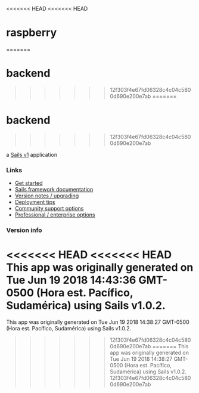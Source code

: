 <<<<<<< HEAD
<<<<<<< HEAD
# raspberry
=======
# backend
>>>>>>> 12f303f4e67fd06328c4c04c5800d690e200e7ab
=======
# backend
>>>>>>> 12f303f4e67fd06328c4c04c5800d690e200e7ab

a [Sails v1](https://sailsjs.com) application


### Links

+ [Get started](https://sailsjs.com/get-started)
+ [Sails framework documentation](https://sailsjs.com/documentation)
+ [Version notes / upgrading](https://sailsjs.com/documentation/upgrading)
+ [Deployment tips](https://sailsjs.com/documentation/concepts/deployment)
+ [Community support options](https://sailsjs.com/support)
+ [Professional / enterprise options](https://sailsjs.com/enterprise)


### Version info

<<<<<<< HEAD
<<<<<<< HEAD
This app was originally generated on Tue Jun 19 2018 14:43:36 GMT-0500 (Hora est. Pacífico, Sudamérica) using Sails v1.0.2.
=======
This app was originally generated on Tue Jun 19 2018 14:38:27 GMT-0500 (Hora est. Pacífico, Sudamérica) using Sails v1.0.2.
>>>>>>> 12f303f4e67fd06328c4c04c5800d690e200e7ab
=======
This app was originally generated on Tue Jun 19 2018 14:38:27 GMT-0500 (Hora est. Pacífico, Sudamérica) using Sails v1.0.2.
>>>>>>> 12f303f4e67fd06328c4c04c5800d690e200e7ab

<!-- Internally, Sails used [`sails-generate@1.15.28`](https://github.com/balderdashy/sails-generate/tree/v1.15.28/lib/core-generators/new). -->



<!--
Note:  Generators are usually run using the globally-installed `sails` CLI (command-line interface).  This CLI version is _environment-specific_ rather than app-specific, thus over time, as a project's dependencies are upgraded or the project is worked on by different developers on different computers using different versions of Node.js, the Sails dependency in its package.json file may differ from the globally-installed Sails CLI release it was originally generated with.  (Be sure to always check out the relevant [upgrading guides](https://sailsjs.com/upgrading) before upgrading the version of Sails used by your app.  If you're stuck, [get help here](https://sailsjs.com/support).)
-->

